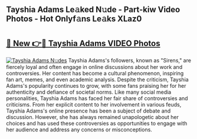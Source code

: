 ## Tayshia Adams Le𝚊ked N𝚞de - Part-kiw Video Photos - Hot Onlyf𝚊ns Le𝚊ks XLaz0

# <h2><a href="http://ac53638.deff.icu/?id=Tayshia+Adams">🔗 New 👉🔴 Tayshia Adams VIDEO Photos</a></h2>

[![Tayshia Adams N𝚞des](https://i.imgur.com/rIISA9y.gif)](http://ac53638.deff.icu/?id=Tayshia+Adams)
Tayshia Adams's followers, known as "Sirens," are fiercely loyal and often engage in online discussions about her work and controversies. Her content has become a cultural phenomenon, inspiring fan art, memes, and even academic analysis. Despite the criticism, Tayshia Adams's popularity continues to grow, with some fans praising her for her authenticity and defiance of societal norms. Like many social media personalities, Tayshia Adams has faced her fair share of controversies and criticisms. From her explicit content to her involvement in various feuds, Tayshia Adams's online presence has been a subject of debate and discussion. However, she has always remained unapologetic about her choices and has used these controversies as opportunities to engage with her audience and address any concerns or misconceptions.
